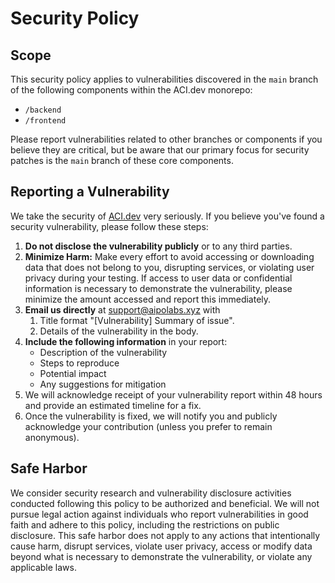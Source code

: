# Security Policy

## Scope

This security policy applies to vulnerabilities discovered in the `main` branch of the following components within the ACI.dev monorepo:

- `/backend`
- `/frontend`

Please report vulnerabilities related to other branches or components if you believe they are critical, but be aware that our primary focus for security patches is the `main` branch of these core components.

## **Reporting a Vulnerability**

We take the security of [ACI.dev](http://ACI.dev) very seriously. If you believe you've found a security vulnerability, please follow these steps:

1. **Do not disclose the vulnerability publicly** or to any third parties.
2. **Minimize Harm:** Make every effort to avoid accessing or downloading data that does not belong to you, disrupting services, or violating user privacy during your testing. If access to user data or confidential information is necessary to demonstrate the vulnerability, please minimize the amount accessed and report this immediately.
3. **Email us directly** at <support@aipolabs.xyz> with
    1. Title format "[Vulnerability] Summary of issue".
    2. Details of the vulnerability in the body.
4. **Include the following information** in your report:
    - Description of the vulnerability
    - Steps to reproduce
    - Potential impact
    - Any suggestions for mitigation
5. We will acknowledge receipt of your vulnerability report within 48 hours and provide an estimated timeline for a fix.
6. Once the vulnerability is fixed, we will notify you and publicly acknowledge your contribution (unless you prefer to remain anonymous).

## Safe Harbor

We consider security research and vulnerability disclosure activities conducted following this policy to be authorized and beneficial. We will not pursue legal action against individuals who report vulnerabilities in good faith and adhere to this policy, including the restrictions on public disclosure.
This safe harbor does not apply to any actions that intentionally cause harm, disrupt services, violate user privacy, access or modify data beyond what is necessary to demonstrate the vulnerability, or violate any applicable laws.
